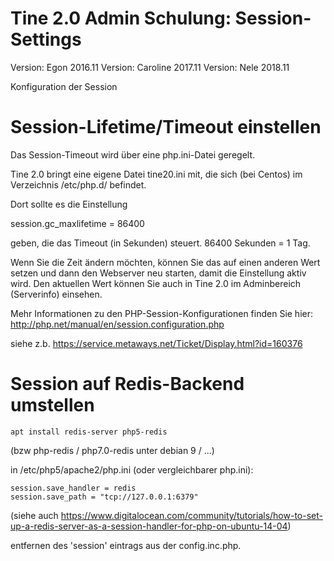 Tine 2.0 Admin Schulung: Session-Settings
=================

Version: Egon 2016.11
Version: Caroline 2017.11
Version: Nele 2018.11

Konfiguration der Session

Session-Lifetime/Timeout einstellen
=================

Das Session-Timeout wird über eine php.ini-Datei geregelt.

Tine 2.0 bringt eine eigene Datei tine20.ini mit, die sich (bei Centos) im Verzeichnis /etc/php.d/ befindet.

Dort sollte es die Einstellung

session.gc_maxlifetime = 86400

geben, die das Timeout (in Sekunden) steuert. 86400 Sekunden = 1 Tag.

Wenn Sie die Zeit ändern möchten, können Sie das auf einen anderen Wert setzen und dann den Webserver neu starten, damit die Einstellung aktiv wird. Den aktuellen Wert können Sie auch in Tine 2.0 im Adminbereich (Serverinfo) einsehen.

Mehr Informationen zu den PHP-Session-Konfigurationen finden Sie hier: http://php.net/manual/en/session.configuration.php

siehe z.b. https://service.metaways.net/Ticket/Display.html?id=160376

Session auf Redis-Backend umstellen
=================

    apt install redis-server php5-redis
    
(bzw php-redis / php7.0-redis unter debian 9 / ...)

in /etc/php5/apache2/php.ini (oder vergleichbarer php.ini):

    session.save_handler = redis
    session.save_path = "tcp://127.0.0.1:6379"

(siehe auch https://www.digitalocean.com/community/tutorials/how-to-set-up-a-redis-server-as-a-session-handler-for-php-on-ubuntu-14-04)

entfernen des 'session' eintrags aus der config.inc.php.
